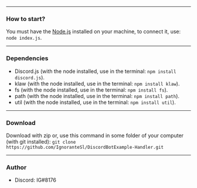 -----------
### How to start?
You must have the [Node.js](https://nodejs.org/ "Node.js") installed on your machine, to connect it, use: `node index.js`.

------------
### Dependencies
- Discord.js (with the node installed, use in the terminal: `npm install discord.js`).
- klaw (with the node installed, use in the terminal: `npm install klaw`).
- fs (with the node installed, use in the terminal: `npm install fs`).
- path (with the node installed, use in the terminal: `npm install path`).
- util (with the node installed, use in the terminal: `npm install util`).

------------
### Download
Download with zip or, use this command in some folder of your computer (with git installed):
`git clone https://github.com/IgnoranteSl/DiscordBotExample-Handler.git`

------------
### Author
- Discord: IG#8176
